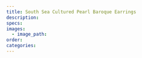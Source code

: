 ```yaml
---
title: South Sea Cultured Pearl Baroque Earrings
description:
specs:
images:
  - image_path:
order:
categories:
---
```

